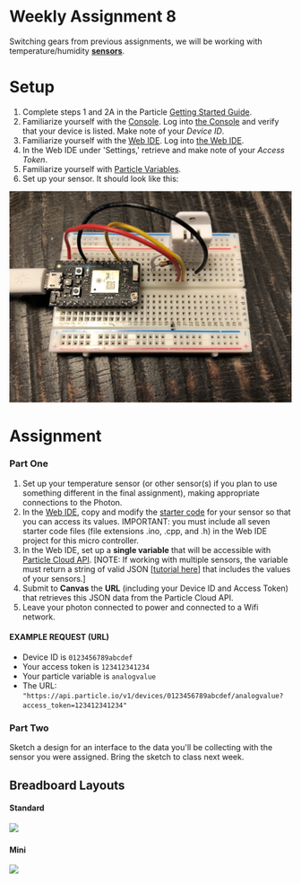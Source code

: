 # Weekly Assignment 8

Switching gears from previous assignments, we will be working with temperature/humidity [**sensors**](https://www.adafruit.com/product/385). 

# Setup

1. Complete steps 1 and 2A in the Particle [Getting Started Guide](https://docs.particle.io/quickstart/photon/#connect-your-photon).  
2. Familiarize yourself with the [Console](https://docs.particle.io/guide/tools-and-features/console/). Log into [the Console](https://console.particle.io/) and verify that your device is listed. Make note of your *Device ID*.   
3. Familiarize yourself with the [Web IDE](https://docs.particle.io/guide/getting-started/build/photon/). Log into [the Web IDE](https://build.particle.io/).  
4. In the Web IDE under 'Settings,' retrieve and make note of your *Access Token*.  
5. Familiarize yourself with [Particle Variables](https://docs.particle.io/reference/device-os/firmware/photon/#particle-variable-).  
6. Set up your sensor. It should look like this: 

![](https://github.com/samizdatco/ds-2020/raw/master/assets/setup.jpg)

# Assignment

### Part One

1. Set up your temperature sensor (or other sensor(s) if you plan to use something different in the final assignment), making appropriate connections to the Photon.  
2. In the [Web IDE](https://build.particle.io), copy and modify the [starter code](https://github.com/samizdatco/ds-2020/tree/master/weekly_assignment_08) for your sensor so that you can access its values. IMPORTANT: you must include all seven starter code files (file extensions .ino, .cpp, and .h) in the Web IDE project for this micro controller.   
3. In the Web IDE, set up a **single variable** that will be accessible with [Particle Cloud API](https://docs.particle.io/reference/api/). [NOTE: If working with multiple sensors, the variable must return a string of valid JSON [[tutorial here](https://community.particle.io/t/using-spark-publish-with-simple-json-data/3469)] that includes the values of your sensors.]  
4. Submit to **Canvas** the **URL** (including your Device ID and Access Token) that retrieves this JSON data from the Particle Cloud API.  
5. Leave your photon connected to power and connected to a Wifi network.  

#### EXAMPLE REQUEST (URL)
* Device ID is `0123456789abcdef`  
* Your access token is `123412341234`  
* Your particle variable is `analogvalue`  
* The URL: `"https://api.particle.io/v1/devices/0123456789abcdef/analogvalue?access_token=123412341234"`

### Part Two

Sketch a design for an interface to the data you'll be collecting with the sensor you were assigned. Bring the sketch to class next week. 
## Breadboard Layouts

#### Standard

![](https://cdn.sparkfun.com/assets/3/d/f/a/9/518c0b34ce395fea62000002.jpg)

#### Mini

![](https://cdn.sparkfun.com/assets/e/7/7/e/c/5175c500ce395f5a49000004.jpg)
